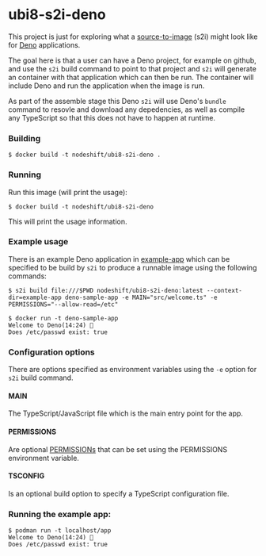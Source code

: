 # ubi8-s2i-deno
This project is just for exploring what a
[source-to-image](https://github.com/openshift/source-to-image) (s2i) might look
like for [Deno](https://deno.land/) applications.

The goal here is that a user can have a Deno project, for example on github,
and use the `s2i` build command to point to that project and `s2i` will generate
an container with that application which can then be run. The container will
include Deno and run the application when the image is run.

As part of the assemble stage this Deno `s2i` will use Deno's `bundle` command to
resovle and download any depedencies, as well as compile any TypeScript so that
this does not have to happen at runtime.

### Building
```console
$ docker build -t nodeshift/ubi8-s2i-deno .
```

### Running
Run this image (will print the usage):
```console
$ docker build -t nodeshift/ubi8-s2i-deno
```
This will print the usage information.

### Example usage
There is an example Deno application in [example-app](./example-app) which can
be specified to be build by `s2i` to produce a runnable image using the following
commands:
```console
$ s2i build file:///$PWD nodeshift/ubi8-s2i-deno:latest --context-dir=example-app deno-sample-app -e MAIN="src/welcome.ts" -e PERMISSIONS="--allow-read=/etc"

$ docker run -t deno-sample-app
Welcome to Deno(14:24) 🦕
Does /etc/passwd exist: true
```

### Configuration options
There are options specified as environment variables using the `-e` option for
`s2i` build command.

#### MAIN
The TypeScript/JavaScript file which is the main entry point for the app.

#### PERMISSIONS
Are optional [PERMISSIONs](https://deno.land/manual/getting_started/permissions) 
that can be set using the PERMISSIONS environment variable.

#### TSCONFIG
Is an optional build option to specify a TypeScript configuration file.

### Running the example app:
```console
$ podman run -t localhost/app 
Welcome to Deno(14:24) 🦕
Does /etc/passwd exist: true
```
